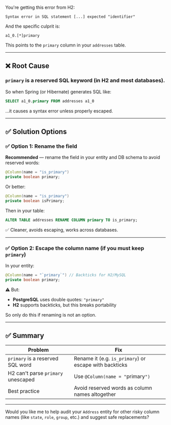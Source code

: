 You're getting this error from H2:

```
Syntax error in SQL statement [...] expected "identifier"
```

And the specific culprit is:

```
a1_0.[*]primary
```

This points to the `primary` column in your `addresses` table.

---

## ❌ Root Cause

### `primary` is a **reserved SQL keyword** (in H2 and most databases).

So when Spring (or Hibernate) generates SQL like:

```sql
SELECT a1_0.primary FROM addresses a1_0
```

…it causes a syntax error unless properly escaped.

---

## ✅ Solution Options

### ✅ Option 1: Rename the field

**Recommended** — rename the field in your entity and DB schema to avoid reserved words:

```java
@Column(name = "is_primary")
private boolean primary;
```

Or better:

```java
@Column(name = "is_primary")
private boolean isPrimary;
```

Then in your table:

```sql
ALTER TABLE addresses RENAME COLUMN primary TO is_primary;
```

✅ Cleaner, avoids escaping, works across databases.

---

### ✅ Option 2: Escape the column name (if you must keep `primary`)

In your entity:

```java
@Column(name = "`primary`") // Backticks for H2/MySQL
private boolean primary;
```

⚠️ But:

* **PostgreSQL** uses double quotes: `"primary"`
* **H2** supports backticks, but this breaks portability

So only do this if renaming is not an option.

---

## ✅ Summary

| Problem                            | Fix                                                    |
| ---------------------------------- | ------------------------------------------------------ |
| `primary` is a reserved SQL word   | Rename it (e.g. `is_primary`) or escape with backticks |
| H2 can't parse `primary` unescaped | Use `@Column(name = "`primary`")`                      |
| Best practice                      | Avoid reserved words as column names altogether        |

---

Would you like me to help audit your `Address` entity for other risky column names (like `state`, `role`, `group`, etc.) and suggest safe replacements?
